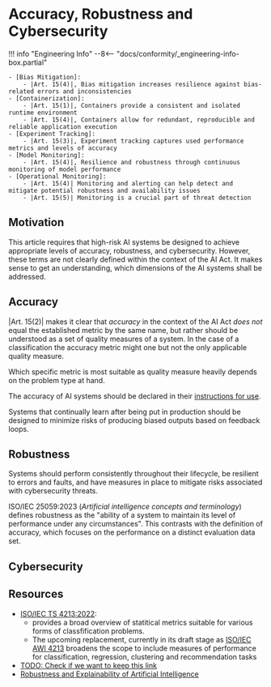 # Accuracy, Robustness and Cybersecurity

!!! info "Engineering Info"
    --8<-- "docs/conformity/_engineering-info-box.partial"

    - [Bias Mitigation]:
        - |Art. 15(4)|, Bias mitigation increases resilience against bias-related errors and inconsistencies
    - [Containerization]:
        - |Art. 15(1)|, Containers provide a consistent and isolated runtime environment
        - |Art. 15(4)|, Containers allow for redundant, reproducible and reliable application execution
    - [Experiment Tracking]:
        - |Art. 15(3)|, Experiment tracking captures used performance metrics and levels of accuracy
    - [Model Monitoring]:
        - |Art. 15(4)|, Resilience and robustness through continuous monitoring of model performance
    - [Operational Monitoring]:
        - |Art. 15(4)| Monitoring and alerting can help detect and mitigate potential robustness and availability issues
        - |Art. 15(5)| Monitoring is a crucial part of threat detection

## Motivation

This article requires that high-risk AI systems be designed to achieve appropriate levels of accuracy, robustness, and cybersecurity. However, these terms are not clearly defined within the context of the AI Act. It makes sense to get an understanding, which dimensions of the AI systems shall be addressed.

## Accuracy

|Art. 15(2)| makes it clear that _accuracy_ in the context of the AI Act _does not_ equal the established metric by the same name, but rather should be understood as a set of quality measures of a system.
In the case of a classification the accuracy metric might one but not the only applicable quality measure.

Which specific metric is most suitable as quality measure heavily depends on the problem type at hand.

The accuracy of AI systems should be declared in their [instructions for use](./instructions-for-use.md).

Systems that continually learn after being put in production should be designed to minimize risks of producing biased outputs based on feedback loops.

## Robustness

Systems should perform consistently throughout their lifecycle, be resilient to errors and faults, and have measures in place to mitigate risks associated with cybersecurity threats.

ISO/IEC 25059:2023 (_Artificial intelligence concepts and terminology_) defines robustness as the "ability of a system to maintain its level of performance under any circumstances".
This contrasts with the definition of accuracy, which focuses on the performance on a distinct evaluation data set.

## Cybersecurity

<!-- Reference Links -->
[Containerization]: ../engineering-practice/containerization.md
[Bias Mitigation]: ../engineering-practice/data-governance/bias-mitigation.md
[Experiment Tracking]: ../engineering-practice/experiment-tracking.md
[Model Monitoring]: ../engineering-practice/model-monitoring.md
[Operational Monitoring]: ../engineering-practice/operational-monitoring.md

## Resources

- [ISO/IEC TS 4213:2022](https://www.iso.org/standard/79799.html):
    - provides a broad overview of statitical metrics suitable for various forms of classfification problems.
    - The upcoming replacement, currently in its draft stage as [ISO/IEC AWI 4213](https://www.iso.org/standard/89455.html) broadens the scope to include measures of performance for classification, regression, clustering and recommendation tasks
- [TODO: Check if we want to keep this link](https://encord.com/blog/model-robustness-machine-learning-strategies/)
- [Robustness and Explainability of Artificial Intelligence](https://publications.jrc.ec.europa.eu/repository/handle/JRC119336)